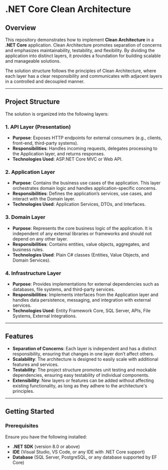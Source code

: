 # .NET Core Clean Architecture

## Overview

This repository demonstrates how to implement **Clean Architecture** in a **.NET Core** application. Clean Architecture promotes separation of concerns and emphasizes maintainability, testability, and flexibility. By dividing the application into distinct layers, it provides a foundation for building scalable and manageable solutions.

The solution structure follows the principles of Clean Architecture, where each layer has a clear responsibility and communicates with adjacent layers in a controlled and decoupled manner.

---

## Project Structure

The solution is organized into the following layers:

### 1. **API Layer (Presentation)**
   - **Purpose**: Exposes HTTP endpoints for external consumers (e.g., clients, front-end, third-party systems).
   - **Responsibilities**: Handles incoming requests, delegates processing to the Application layer, and returns responses.
   - **Technologies Used**: ASP.NET Core MVC or Web API.

### 2. **Application Layer**
   - **Purpose**: Contains the business use cases of the application. This layer orchestrates domain logic and handles application-specific concerns.
   - **Responsibilities**: Defines the application’s services, use cases, and interact with the Domain layer.
   - **Technologies Used**: Application Services, DTOs, and Interfaces.

### 3. **Domain Layer**
   - **Purpose**: Represents the core business logic of the application. It is independent of any external libraries or frameworks and should not depend on any other layer.
   - **Responsibilities**: Contains entities, value objects, aggregates, and business rules.
   - **Technologies Used**: Plain C# classes (Entities, Value Objects, and Domain Services).

### 4. **Infrastructure Layer**
   - **Purpose**: Provides implementations for external dependencies such as databases, file systems, and third-party services.
   - **Responsibilities**: Implements interfaces from the Application layer and handles data persistence, messaging, and integration with external services.
   - **Technologies Used**: Entity Framework Core, SQL Server, APIs, File Systems, External Integrations.

---

## Features

- **Separation of Concerns**: Each layer is independent and has a distinct responsibility, ensuring that changes in one layer don’t affect others.
- **Scalability**: The architecture is designed to easily scale with additional features and services.
- **Testability**: The project structure promotes unit testing and mockable dependencies, ensuring easy testability of individual components.
- **Extensibility**: New layers or features can be added without affecting existing functionality, as long as they adhere to the architecture's principles.

---

## Getting Started

### Prerequisites
Ensure you have the following installed:
- **.NET SDK** (version 8.0 or above)
- **IDE** (Visual Studio, VS Code, or any IDE with .NET Core support)
- **Database** (SQL Server, PostgreSQL, or any database supported by EF Core)
